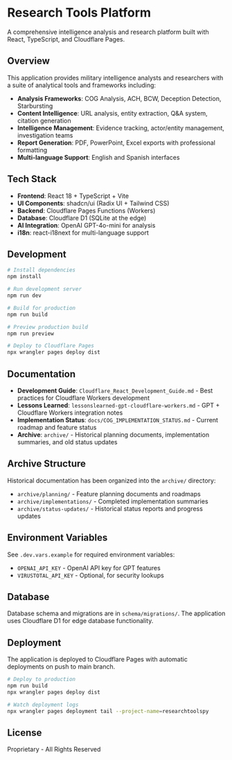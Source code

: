 # Research Tools Platform

A comprehensive intelligence analysis and research platform built with React, TypeScript, and Cloudflare Pages.

## Overview

This application provides military intelligence analysts and researchers with a suite of analytical tools and frameworks including:

- **Analysis Frameworks**: COG Analysis, ACH, BCW, Deception Detection, Starbursting
- **Content Intelligence**: URL analysis, entity extraction, Q&A system, citation generation
- **Intelligence Management**: Evidence tracking, actor/entity management, investigation teams
- **Report Generation**: PDF, PowerPoint, Excel exports with professional formatting
- **Multi-language Support**: English and Spanish interfaces

## Tech Stack

- **Frontend**: React 18 + TypeScript + Vite
- **UI Components**: shadcn/ui (Radix UI + Tailwind CSS)
- **Backend**: Cloudflare Pages Functions (Workers)
- **Database**: Cloudflare D1 (SQLite at the edge)
- **AI Integration**: OpenAI GPT-4o-mini for analysis
- **i18n**: react-i18next for multi-language support

## Development

```bash
# Install dependencies
npm install

# Run development server
npm run dev

# Build for production
npm run build

# Preview production build
npm run preview

# Deploy to Cloudflare Pages
npx wrangler pages deploy dist
```

## Documentation

- **Development Guide**: `Cloudflare_React_Development_Guide.md` - Best practices for Cloudflare Workers development
- **Lessons Learned**: `lessonslearned-gpt-cloudflare-workers.md` - GPT + Cloudflare Workers integration notes
- **Implementation Status**: `docs/COG_IMPLEMENTATION_STATUS.md` - Current roadmap and feature status
- **Archive**: `archive/` - Historical planning documents, implementation summaries, and old status updates

## Archive Structure

Historical documentation has been organized into the `archive/` directory:

- `archive/planning/` - Feature planning documents and roadmaps
- `archive/implementations/` - Completed implementation summaries
- `archive/status-updates/` - Historical status reports and progress updates

## Environment Variables

See `.dev.vars.example` for required environment variables:
- `OPENAI_API_KEY` - OpenAI API key for GPT features
- `VIRUSTOTAL_API_KEY` - Optional, for security lookups

## Database

Database schema and migrations are in `schema/migrations/`. The application uses Cloudflare D1 for edge database functionality.

## Deployment

The application is deployed to Cloudflare Pages with automatic deployments on push to main branch.

```bash
# Deploy to production
npm run build
npx wrangler pages deploy dist

# Watch deployment logs
npx wrangler pages deployment tail --project-name=researchtoolspy
```

## License

Proprietary - All Rights Reserved
